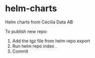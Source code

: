 # helm-charts
Helm charts from Cecilia Data AB

To publish new repo:
1. Add the tgz file from helm repo export
2. Run helm repo index .
3. Commit
